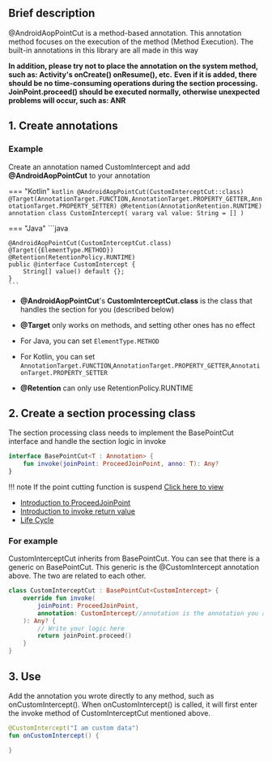 ## Brief description

@AndroidAopPointCut is a method-based annotation. This annotation method focuses on the execution of the method (Method Execution). The built-in annotations in this library are all made in this way

**In addition, please try not to place the annotation on the system method, such as: Activity's onCreate() onResume(), etc.**
**Even if it is added, there should be no time-consuming operations during the section processing. JoinPoint.proceed() should be executed normally, otherwise unexpected problems will occur, such as: ANR**

## 1. Create annotations

### Example

Create an annotation named CustomIntercept and add **@AndroidAopPointCut** to your annotation

=== "Kotlin"
    ```kotlin
    @AndroidAopPointCut(CustomInterceptCut::class)
    @Target(AnnotationTarget.FUNCTION,AnnotationTarget.PROPERTY_GETTER,AnnotationTarget.PROPERTY_SETTER)
    @Retention(AnnotationRetention.RUNTIME)
    annotation class CustomIntercept(
        vararg val value: String = []
    )
    ```

=== "Java"
    ```java
    
    @AndroidAopPointCut(CustomInterceptCut.class)
    @Target({ElementType.METHOD})
    @Retention(RetentionPolicy.RUNTIME)
    public @interface CustomIntercept {
        String[] value() default {};
    }
    ```

- **@AndroidAopPointCut**'s **CustomInterceptCut.class** is the class that handles the section for you (described below)

- **@Target** only works on methods, and setting other ones has no effect
- For Java, you can set `ElementType.METHOD`
- For Kotlin, you can set `AnnotationTarget.FUNCTION`,`AnnotationTarget.PROPERTY_GETTER`,`AnnotationTarget.PROPERTY_SETTER`

- **@Retention** can only use RetentionPolicy.RUNTIME

## 2. Create a section processing class

The section processing class needs to implement the BasePointCut interface and handle the section logic in invoke

```kotlin
interface BasePointCut<T : Annotation> {
    fun invoke(joinPoint: ProceedJoinPoint, anno: T): Any?
}
```

!!! note
    If the point cutting function is suspend [Click here to view](/AndroidAOP/Suspend_cut/)

- [Introduction to ProceedJoinPoint](/AndroidAOP/ProceedJoinPoint/)
- [Introduction to invoke return value](https://flyjingfish.github.io/AndroidAOP/Pointcut_return/)
- [Life Cycle](https://flyjingfish.github.io/AndroidAOP/FAQ/#6-what-is-the-life-cycle-of-the-aspect-processing-class-of-the-matching-aspect-and-the-annotation-aspect) 

### For example

CustomInterceptCut inherits from BasePointCut. You can see that there is a generic on BasePointCut. This generic is the @CustomIntercept annotation above. The two are related to each other.
```kotlin
class CustomInterceptCut : BasePointCut<CustomIntercept> {
    override fun invoke(
        joinPoint: ProceedJoinPoint,
        annotation: CustomIntercept//annotation is the annotation you added to the method
    ): Any? {
        // Write your logic here
        return joinPoint.proceed()
    }
}
```
## 3. Use

Add the annotation you wrote directly to any method, such as onCustomIntercept(). When onCustomIntercept() is called, it will first enter the invoke method of CustomInterceptCut mentioned above.

```kotlin
@CustomIntercept("I am custom data")
fun onCustomIntercept() {

}

```
